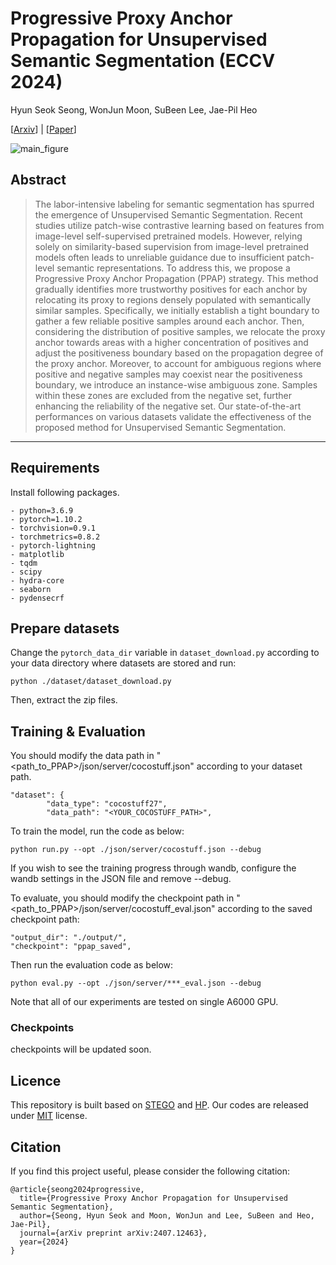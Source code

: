 # Progressive Proxy Anchor Propagation for Unsupervised Semantic Segmentation (ECCV 2024)
Hyun Seok Seong</sup>, WonJun Moon</sup>, SuBeen Lee</sup>, Jae-Pil Heo</sup>

[[Arxiv](https://arxiv.org/abs/2407.12463)] | [[Paper]()]

![main_figure](https://github.com/user-attachments/assets/9721f19d-326d-4033-a1f1-08510276f251)

## Abstract
> The labor-intensive labeling for semantic segmentation has spurred the emergence of Unsupervised Semantic Segmentation. Recent studies utilize patch-wise contrastive learning based on features from image-level self-supervised pretrained models. However, relying solely on similarity-based supervision from image-level pretrained models often leads to unreliable guidance due to insufficient patch-level semantic representations. To address this, we propose a Progressive Proxy Anchor Propagation (PPAP) strategy. This method gradually identifies more trustworthy positives for each anchor by relocating its proxy to regions densely populated with semantically similar samples. Specifically, we initially establish a tight boundary to gather a few reliable positive samples around each anchor. Then, considering the distribution of positive samples, we relocate the proxy anchor towards areas with a higher concentration of positives and adjust the positiveness boundary based on the propagation degree of the proxy anchor. Moreover, to account for ambiguous regions where positive and negative samples may coexist near the positiveness boundary, we introduce an instance-wise ambiguous zone. Samples within these zones are excluded from the negative set, further enhancing the reliability of the negative set. Our state-of-the-art performances on various datasets validate the effectiveness of the proposed method for Unsupervised Semantic Segmentation.
----------


## Requirements
Install following packages.
```
- python=3.6.9
- pytorch=1.10.2
- torchvision=0.9.1
- torchmetrics=0.8.2
- pytorch-lightning
- matplotlib
- tqdm
- scipy
- hydra-core
- seaborn
- pydensecrf
```

## Prepare datasets
Change the `pytorch_data_dir` variable in `dataset_download.py` according to your data directory where datasets are stored and run:
```
python ./dataset/dataset_download.py
```
Then, extract the zip files.

## Training & Evaluation
You should modify the data path in "<path_to_PPAP>/json/server/cocostuff.json" according to your dataset path.

```data_path
"dataset": {
        "data_type": "cocostuff27",
        "data_path": "<YOUR_COCOSTUFF_PATH>",
```

To train the model, run the code as below:
```train
python run.py --opt ./json/server/cocostuff.json --debug
```
If you wish to see the training progress through wandb, configure the wandb settings in the JSON file and remove --debug.

To evaluate, you should modify the checkpoint path in "<path_to_PPAP>/json/server/cocostuff_eval.json" according to the saved checkpoint path:
```ckpt_path
"output_dir": "./output/",
"checkpoint": "ppap_saved",
```

Then run the evaluation code as below:
```
python eval.py --opt ./json/server/***_eval.json --debug
```

Note that all of our experiments are tested on single A6000 GPU.

### Checkpoints
checkpoints will be updated soon.

[//]: # (Dataset | Backbone | Model file)

[//]: # ( -- | -- | --)

[//]: # (COCO-stuff | ViT-S/8 | [checkpoint]&#40;https://drive.google.com/file/d/1ugF4s4yvLSCQH967BKjyYVFX5G4pRktP/view?usp=drive_link&#41;)

[//]: # (Cityscapes | ViT-S/8 | [checkpoint]&#40;https://drive.google.com/file/d/1v3kRhRwx3CPOXXgwxOnDKhfjnskrV4bg/view?usp=sharing&#41;)

[//]: # (Cityscapes | ViT-B/8 | [checkpoint]&#40;https://drive.google.com/file/d/1rUQ-qcWw49_g-lp18URTiPdwuaU9lPHK/view?usp=sharing&#41;)


## Licence
This repository is built based on [STEGO](https://github.com/mhamilton723/STEGO) and [HP](https://github.com/hynnsk/HP).
Our codes are released under [MIT](https://opensource.org/licenses/MIT) license.

## Citation
If you find this project useful, please consider the following citation:
```
@article{seong2024progressive,
  title={Progressive Proxy Anchor Propagation for Unsupervised Semantic Segmentation},
  author={Seong, Hyun Seok and Moon, WonJun and Lee, SuBeen and Heo, Jae-Pil},
  journal={arXiv preprint arXiv:2407.12463},
  year={2024}
}
```

